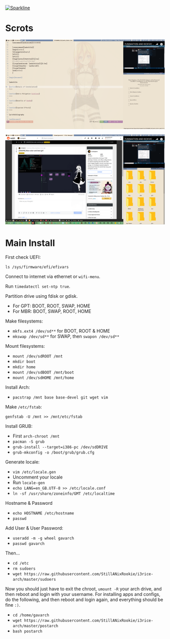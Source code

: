 [![Sparkline](https://stars.medv.io/StillANixRookie/i3rice-arch.svg)](https://stars.medv.io/StillANixRookie/i3rice-arch)

# Scrots

![Scrot 1](ws1.png "Scrot 1")

![Scrot 2](ws2.png "Scrot 2")

# Main Install

First check UEFI:

```
ls /sys/firmware/efi/efivars
```

Connect to internet via ethernet or ```wifi-menu```.

Run ```timedatectl set-ntp true```.

Partition drive using fdisk or gdisk.

+ For GPT: BOOT, ROOT, SWAP, HOME
+ For MBR: BOOT, SWAP, ROOT, HOME

Make filesystems:

+ ```mkfs.ext4 /dev/sd**``` for BOOT, ROOT & HOME
+ ```mkswap /dev/sd**``` for SWAP, then ```swapon /dev/sd**```

Mount filesystems:

+ ```mount /dev/sdROOT /mnt```
+ ```mkdir boot```
+ ```mkdir home```
+ ```mount /dev/sdBOOT /mnt/boot```
+ ```mount /dev/sdHOME /mnt/home```

Install Arch:

+ ```pacstrap /mnt base base-devel git wget vim```

Make ```/etc/fstab```:

```
genfstab -U /mnt >> /mnt/etc/fstab
```

Install GRUB:

+ First ```arch-chroot /mnt```
+ ```pacman -S grub```
+ ```grub-install --target=i386-pc /dev/sdDRIVE```
+ ```grub-mkconfig -o /boot/grub/grub.cfg```

Generate locale:

+ ```vim /etc/locale.gen```
+ Uncomment your locale
+ Run ```locale-gen```
+ ```echo LANG=en_GB.UTF-8 >> /etc/locale.conf```
+ ```ln -sf /usr/share/zoneinfo/GMT /etc/localtime```

Hostname & Password

+ ```echo HOSTNAME /etc/hostname```
+ ```passwd```

Add User & User Password:

+ ```useradd -m -g wheel gavarch```
+ ```passwd gavarch```

Then...

+ ```cd /etc```
+ ```rm sudoers```
+ ```wget https://raw.githubusercontent.com/StillANixRookie/i3rice-arch/master/sudoers```

Now you should just have to exit the chroot, ```umount -R``` your arch drive, and then reboot and login with your username. For installing apps and configs, do the following, and then reboot and login again, and everything should be fine ```:)```.

+ ```cd /home/gavarch```
+ ```wget https://raw.githubusercontent.com/StillANixRookie/i3rice-arch/master/postarch```
+ ```bash postarch```
